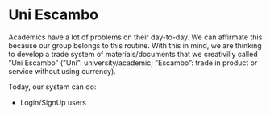 # Uni Escambo

Academics have a lot of problems on their day-to-day. We can affirmate this because our group belongs to this routine. With this in mind, we are thinking to develop a trade system of materials/documents that we creativilly called ”Uni Escambo” (”Uni”: university/academic; ”Escambo”: trade in product or service without using currency).

Today, our system can do:
* Login/SignUp users


